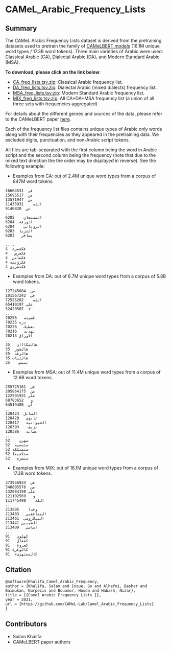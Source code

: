 # CAMeL_Arabic_Frequency_Lists

## Summary
The CAMeL Arabic Frequency Lists dataset is derived from the pretraining datasets used to pretrain the family of [CAMeLBERT models](https://huggingface.co/collections/CAMeL-Lab/camelbert-653f42bfcbc8ae32a51a692d) (16.1M unique word types / 17.3B word tokens). Three main varieties of Arabic were used: Classical Arabic (CA), Dialectal Arabic (DA), and Modern Standard Arabic (MSA).

**To download, please click on the link below**:
- [CA_freq_lists.tsv.zip](https://github.com/CAMeL-Lab/Camel_Arabic_Frequency_Lists/releases/download/v1.0/CA_freq_lists.tsv.zip): Classical Arabic frequency list.
- [DA_freq_lists.tsv.zip](https://github.com/CAMeL-Lab/Camel_Arabic_Frequency_Lists/releases/download/v1.0/DA_freq_lists.tsv.zip): Dialectal Arabic (mixed dialects) frequency list.
- [MSA_freq_lists.tsv.zip](https://github.com/CAMeL-Lab/Camel_Arabic_Frequency_Lists/releases/download/v1.0/MSA_freq_lists.tsv.zip): Modern Standard Arabic frequency list.
- [MIX_freq_lists.tsv.zip](https://github.com/CAMeL-Lab/Camel_Arabic_Frequency_Lists/releases/download/v1.0/MIX_freq_lists.tsv.zip): All CA+DA+MSA frequency list (a union of all three sets with frequencies aggregated)

For details about the different genres and sources of the data, please refer to the CAMeLBERT paper [here](https://aclanthology.org/2021.wanlp-1.10/).

Each of the frequency list files contains unique types of Arabic only words along with their frequencies as they appeared in the pretraining data. We excluded digits, punctuation, and non-Arabic script tokens.

All files are tab-separated with the first column being the word in Arabic script and the second column being the frequency (note that due to the mixed text direction the the order may be *displayed* in reverse). See the following example:

- Examples from CA: out of 2.4M unique word types from a corpus of 847M word tokens.
```
في	16664531
من	15695517
بن	13571947
الله	11433931
عن	9140820
...
المستعان	6285
الورقة	6284
الروياني	6284
الثريا	6283
يسافر	6283

....
فكعمرة	4
فكعرض	4
فكضامن	4
فكرؤيته	4
فكتفريق	4
```

- Examples from DA: out of 6.7M unique word types from a corpus of 5.8B word tokens.
```
من	127245884
في	101567242
الله	72525262
علي	65410197
لا	52420507
...
قضيته	70256
دره	70235
تعطيك	70226
تهديد	70216
الاوراق	70213
...
هالمكااان	35
هالشوز	35
هالرغد	35
هالثبات	35
نننس	35

```

- Examples from MSA: out of 11.4M unique word types from a corpus of 12.6B word tokens.
```
في	255725161
من	205864175
على	122591931
و	68783652
أن	64519408
...
السائل	128423
ثانوى	128420
الحيوانية	128417
نزيف	128393
عصابة	128386
...
سهرن	52
ستنسيه	52
ستمتلكه	52
ستكفينا	52
ستضره	52

```

- Examples from MIX: out of 16.1M unique word types from a corpus of 17.3B word tokens.
```
في	373956934
من	348805576
على	132084198
و	121102569
الله	111745498
...
وفدا	213505
المنافقين	213483
البيلاروسي	213461
الطيبين	213441
اساسي	213409
...
كهلون	91
كفعال	91
كعروة	91
كالوفرة	91
كالمستهزىء	91

```

## Citation
```
@software{Khalifa_Camel_Arabic_Frequency,
author = {Khalifa, Salam and Inoue, Go and Alhafni, Bashar and Baimukan, Nurpeiis and Bouamor, Houda and Habash, Nizar},
title = {{Camel Arabic Frequency Lists }},
year = 2021,
url = {https://github.com/CAMeL-Lab/Camel_Arabic_Frequency_Lists}
}
```

## Contributors
- Salam Khalifa
- CAMeLBERT paper authors
